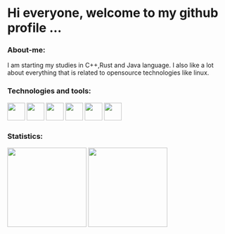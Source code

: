 <h1>Hi everyone,  welcome to my github profile ...</h1>

<h3>About-me:</h3>

<p>I am starting my studies in C++,Rust and Java language. I also like a lot about everything that is related to opensource technologies like linux.</p>

<h3>Technologies and tools:</h3> 

 <img src="https://cdn.jsdelivr.net/gh/devicons/devicon/icons/vim/vim-original.svg" width="40" height="40"/> <img src="https://cdn.jsdelivr.net/gh/devicons/devicon/icons/rust/rust-plain.svg" width="40" height="40" /> <img src="https://cdn.jsdelivr.net/gh/devicons/devicon/icons/git/git-original.svg" width="40" height="40"/> <img src="https://cdn.jsdelivr.net/gh/devicons/devicon/icons/bash/bash-original.svg" width="40" height="40"/> <img src="https://cdn.jsdelivr.net/gh/devicons/devicon/icons/cplusplus/cplusplus-original.svg" width="40" height="40" /> <img src="https://cdn.jsdelivr.net/gh/devicons/devicon/icons/java/java-original-wordmark.svg" width="40" height="40" />
          
          
           
           
<h3> Statistics: </h3> 

<div>
<img height="180em" src="https://github-readme-stats.vercel.app/api?username=miquerinus&show_icons=true&theme=tokyonight"/>
<img height="180em" src="https://github-readme-stats.vercel.app/api/top-langs/?username=miquerinus&layout=compact&theme=tokyonight"/>
</div>
          
         
